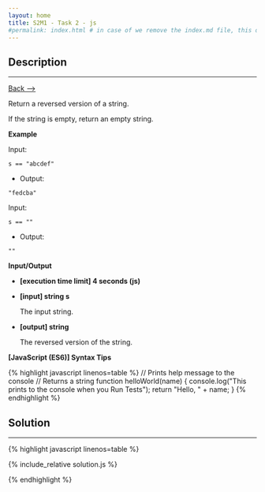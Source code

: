 ```yaml
---
layout: home
title: S2M1 - Task 2 - js
#permalink: index.html # in case of we remove the index.md file, this doc will be the index page
---
```


<div class="row">
<div class="columnStmt" markdown="1">

##  Description
------

[Back --> ](../README.md)

Return a reversed version of a string.

If the string is empty, return an empty string.

**Example**

Input:

```
s == "abcdef"
```

-   Output:

```
"fedcba"
```
Input:

```
s == ""
```

-   Output:

```
""
```

**Input/Output**

* **[execution time limit] 4 seconds (js)**

* **[input] string s**

    The input string.

* **[output] string**

    The reversed version of the string.

**[JavaScript (ES6)] Syntax Tips**

{% highlight javascript linenos=table %}
// Prints help message to the console
// Returns a string
function helloWorld(name) {
    console.log("This prints to the console when you Run Tests");
    return "Hello, " + name;
}
{% endhighlight %}

</div>
<div class="columnSol" markdown="1">

## Solution
------

{% highlight javascript linenos=table %}

{% include_relative solution.js %}

{% endhighlight %}

</div>
</div>